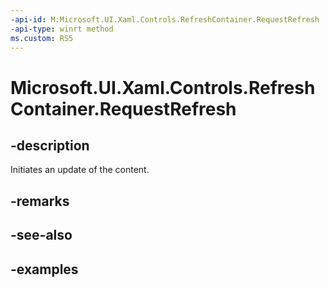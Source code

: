 ```yaml
---
-api-id: M:Microsoft.UI.Xaml.Controls.RefreshContainer.RequestRefresh
-api-type: winrt method
ms.custom: RS5
---
```

<!-- Method syntax.
public void RefreshContainer.RequestRefresh()
-->

# Microsoft.UI.Xaml.Controls.RefreshContainer.RequestRefresh


## -description

Initiates an update of the content.


## -remarks


## -see-also


## -examples


